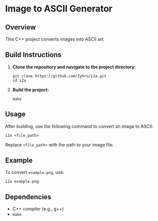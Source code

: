 # Image to ASCII Generator

## Overview
This C++ project converts images into ASCII art.

## Build Instructions
1. **Clone the repository and navigate to the project directory:**

    ```
    git clone https://github.com/Zyhru/i2a.git
    cd i2a
    ```

2. **Build the project:**

    ```
    make
    ```
## Usage
After building, use the following command to convert an image to ASCII:

    
    i2a <file_path>
    

Replace `<file_path>` with the path to your image file.

## Example
To convert `example.png`, use:

    i2a example.png

## Dependencies
- C++ compiler (e.g., g++)
- `make`
